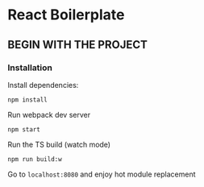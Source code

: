 React Boilerplate
=

BEGIN WITH THE PROJECT
-

### Installation

Install dependencies:

    npm install
     
Run webpack dev server

    npm start

Run the TS build (watch mode)
                
    npm run build:w

Go to `localhost:8080` and enjoy hot module replacement